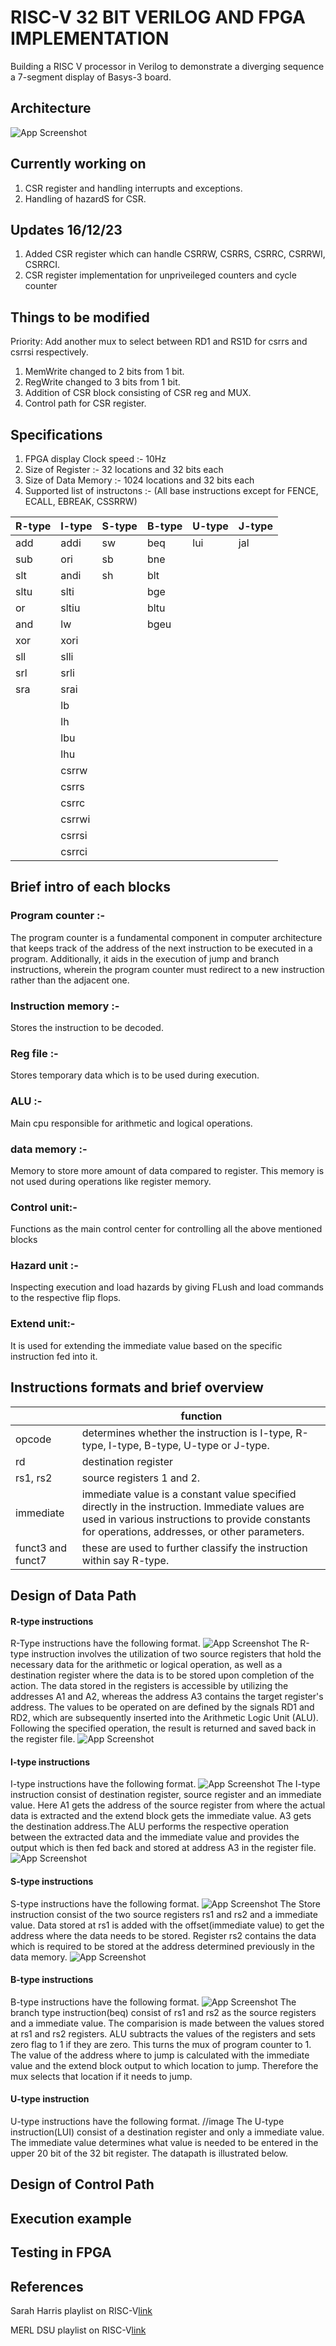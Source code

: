 
# RISC-V 32 BIT VERILOG AND FPGA IMPLEMENTATION

Building a RISC V processor in Verilog to demonstrate a diverging sequence a 7-segment display of Basys-3 board.

## Architecture
![App Screenshot](image.png)

## Currently working on

1. CSR register and handling interrupts and exceptions.
2. Handling of hazardS for CSR.
   
## Updates 16/12/23
1. Added CSR register which can handle CSRRW, CSRRS, CSRRC, CSRRWI, CSRRCI.
2. CSR register implementation for unpriveileged counters and cycle counter

## Things to be modified
Priority: Add another mux to select between RD1 and RS1D for csrrs and csrrsi respectively.
1. MemWrite changed to 2 bits from 1 bit.
2. RegWrite changed to 3 bits from 1 bit.
3. Addition of CSR block consisting of CSR reg and MUX.
4. Control path for CSR register.

## Specifications
1. FPGA display Clock speed :- 10Hz
2. Size of Register :- 32 locations and 32 bits each
3. Size of Data Memory :- 1024 locations and 32 bits each
4. Supported list of instructons :-
     (All base instructions except for FENCE, ECALL, EBREAK, CSSRRW)



| R-type | I-type | S-type | B-type | U-type | J-type |
| ------------- | ------------- | ------------- | ------------- | ------------- | ------------- | 
| add | addi  | sw  | beq  | lui | jal  |
| sub | ori  | sb |  bne|   |    |
|slt  | andi  | sh  | blt  |   |    |
| sltu  |slti  |   | bge  |   |    |
| or  | sltiu |   | bltu  |   |    |
| and  | lw  |   | bgeu  |   |    |
| xor  | xori |   |   |   |    |
| sll  |slli  |   |   |   |    |
| srl  | srli |   |   |   |    |
| sra  | srai |   |   |   |    |
|  | lb |   |   |   |    |
|  | lh |   |   |   |    |
|   | lbu |   |   |   |    |
|   | lhu |   |   |   |    |
|   | csrrw |   |   |   |    |
|   | csrrs |   |   |   |    |
|   | csrrc |   |   |   |    |
|   | csrrwi |   |   |   |    |
|   | csrrsi |   |   |   |    |
|   | csrrci |   |   |   |    |

## Brief intro of each blocks
### Program counter :- 
The program counter is a fundamental component in computer architecture that keeps track of the address of the next instruction to be executed in a program.  Additionally, it aids in the execution of jump and branch instructions, wherein the program counter must redirect to a new instruction rather than the adjacent one.
### Instruction memory :-
Stores the instruction to be decoded.
### Reg file :-
Stores temporary data which is to be used during execution.  
### ALU :- 
Main cpu responsible for arithmetic and logical operations. 
### data memory :-
Memory to store more amount of data compared to register. This memory is not used during operations like register memory.   
### Control unit:-
Functions as the main control center for controlling all the above mentioned blocks 
### Hazard unit :-
Inspecting execution and load hazards by giving FLush and load commands to the respective flip flops. 
### Extend unit:- 
It is used for extending the immediate value based on the specific instruction fed into it.


## Instructions formats and brief overview

|| function |
| ------------- | ------------- |
| opcode | determines whether the instruction is I-type, R-type, I-type, B-type, U-type or J-type. |
| rd | destination register |
| rs1, rs2 | source registers 1 and 2. |
| immediate | immediate value is a constant value specified directly in the instruction. Immediate values are used in various instructions to provide constants for operations, addresses, or other parameters. |
| funct3 and funct7 | these are used to further classify the instruction within say R-type. |


## Design of Data Path
#### R-type instructions
R-Type instructions have the following format.
![App Screenshot](./images/R-Type.png)
The R-type instruction involves the utilization of two source registers that hold the necessary data for the arithmetic or logical operation, as well as a destination register where the data is to be stored upon completion of the action.
The data stored in the registers is accessible by utilizing the addresses A1 and A2, whereas the address A3 contains the target register's address. The values to be operated on are defined by the signals RD1 and RD2, which are subsequently inserted into the Arithmetic Logic Unit (ALU). Following the specified operation, the result is returned and saved back in the register file. 
![App Screenshot](./images/R-type-dp.png)
#### I-type instructions
I-type instructions have the following format.
![App Screenshot](./images/I-type.png)
The I-type instruction consist of destination register, source register and an immediate value. Here A1 gets the address of the source register from where the actual data is extracted and the extend block gets the immediate value. A3 gets the destination address.The ALU performs the respective operation between the extracted data and the immediate value and provides the output which is then fed back and stored at address A3 in the register file.
![App Screenshot](./images/I-type-dp.png)
#### S-type instructions
S-type instructions have the following format.
![App Screenshot](./images/S-type.png)
The Store instruction consist of the two source registers rs1 and rs2 and a immediate value. Data stored at rs1 is added with the offset(immediate value) to get the address where the data needs to be stored. Register rs2 contains the data which is required to be stored at the address determined previously in the data memory.
![App Screenshot](./images/S-type-dp.png)
#### B-type instructions
B-type instructions have the following format.
![App Screenshot](./images/B-type.png)
The branch type instruction(beq) consist of rs1 and rs2 as the source registers and a immediate value. The comparision is made between the values stored at rs1 and rs2 registers. ALU subtracts the values of the registers and sets zero flag to 1 if they are zero. This turns the mux of program counter to 1. The value of the address where to jump is calculated with the immediate value and the extend block output to which location to jump. Therefore the mux selects that location if it needs to jump.

#### U-type instruction
U-type instructions have the following format.
//image
The U-type instruction(LUI) consist of a destination register and only a immediate value. The immediate value determines what value is needed to be entered in the upper 20 bit of the 32 bit register. The datapath is illustrated below.


## Design of Control Path

## Execution example

## Testing in FPGA

## References
Sarah Harris playlist on RISC-V[link](https://youtu.be/lrN-uBKooRY)

MERL DSU playlist on RISC-V[link](https://www.youtube.com/watch?v=BVvDHhG0RoA&list=PL5AmAh9QoSK7Fwk9vOJu-3VqBng_HjGFc)

